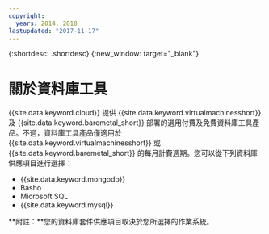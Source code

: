 ```yaml
---
copyright:
  years: 2014, 2018
lastupdated: "2017-11-17"
---
```


{:shortdesc: .shortdesc}
{:new_window: target="_blank"}

# 關於資料庫工具

{{site.data.keyword.cloud}} 提供 {{site.data.keyword.virtualmachinesshort}} 及 {{site.data.keyword.baremetal_short}} 部署的選用付費及免費資料庫工具產品。不過，資料庫工具產品僅適用於 {{site.data.keyword.virtualmachinesshort}} 或 {{site.data.keyword.baremetal_short}} 的每月計費週期。您可以從下列資料庫供應項目進行選擇：

* {{site.data.keyword.mongodb}}
* Basho
* Microsoft SQL
* {{site.data.keyword.mysql}}

**附註：**您的資料庫套件供應項目取決於您所選擇的作業系統。


